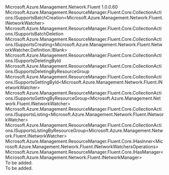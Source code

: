 <Type Name="INetworkWatchers" FullName="Microsoft.Azure.Management.Network.Fluent.INetworkWatchers">
  <TypeSignature Language="C#" Value="public interface INetworkWatchers : Microsoft.Azure.Management.ResourceManager.Fluent.Core.CollectionActions.ISupportsBatchCreation&lt;Microsoft.Azure.Management.Network.Fluent.INetworkWatcher&gt;, Microsoft.Azure.Management.ResourceManager.Fluent.Core.CollectionActions.ISupportsBatchDeletion, Microsoft.Azure.Management.ResourceManager.Fluent.Core.CollectionActions.ISupportsCreating&lt;Microsoft.Azure.Management.Network.Fluent.NetworkWatcher.Definition.IBlank&gt;, Microsoft.Azure.Management.ResourceManager.Fluent.Core.CollectionActions.ISupportsDeletingById, Microsoft.Azure.Management.ResourceManager.Fluent.Core.CollectionActions.ISupportsDeletingByResourceGroup, Microsoft.Azure.Management.ResourceManager.Fluent.Core.CollectionActions.ISupportsGettingById&lt;Microsoft.Azure.Management.Network.Fluent.INetworkWatcher&gt;, Microsoft.Azure.Management.ResourceManager.Fluent.Core.CollectionActions.ISupportsGettingByResourceGroup&lt;Microsoft.Azure.Management.Network.Fluent.INetworkWatcher&gt;, Microsoft.Azure.Management.ResourceManager.Fluent.Core.CollectionActions.ISupportsListing&lt;Microsoft.Azure.Management.Network.Fluent.INetworkWatcher&gt;, Microsoft.Azure.Management.ResourceManager.Fluent.Core.CollectionActions.ISupportsListingByResourceGroup&lt;Microsoft.Azure.Management.Network.Fluent.INetworkWatcher&gt;, Microsoft.Azure.Management.ResourceManager.Fluent.Core.IHasInner&lt;Microsoft.Azure.Management.Network.Fluent.INetworkWatchersOperations&gt;, Microsoft.Azure.Management.ResourceManager.Fluent.Core.IHasManager&lt;Microsoft.Azure.Management.Network.Fluent.INetworkManager&gt;" />
  <TypeSignature Language="ILAsm" Value=".class public interface auto ansi abstract INetworkWatchers implements class Microsoft.Azure.Management.ResourceManager.Fluent.Core.CollectionActions.ISupportsBatchCreation`1&lt;class Microsoft.Azure.Management.Network.Fluent.INetworkWatcher&gt;, class Microsoft.Azure.Management.ResourceManager.Fluent.Core.CollectionActions.ISupportsBatchDeletion, class Microsoft.Azure.Management.ResourceManager.Fluent.Core.CollectionActions.ISupportsCreating`1&lt;class Microsoft.Azure.Management.Network.Fluent.NetworkWatcher.Definition.IBlank&gt;, class Microsoft.Azure.Management.ResourceManager.Fluent.Core.CollectionActions.ISupportsDeletingById, class Microsoft.Azure.Management.ResourceManager.Fluent.Core.CollectionActions.ISupportsDeletingByResourceGroup, class Microsoft.Azure.Management.ResourceManager.Fluent.Core.CollectionActions.ISupportsGettingById`1&lt;class Microsoft.Azure.Management.Network.Fluent.INetworkWatcher&gt;, class Microsoft.Azure.Management.ResourceManager.Fluent.Core.CollectionActions.ISupportsGettingByResourceGroup`1&lt;class Microsoft.Azure.Management.Network.Fluent.INetworkWatcher&gt;, class Microsoft.Azure.Management.ResourceManager.Fluent.Core.CollectionActions.ISupportsListing`1&lt;class Microsoft.Azure.Management.Network.Fluent.INetworkWatcher&gt;, class Microsoft.Azure.Management.ResourceManager.Fluent.Core.CollectionActions.ISupportsListingByResourceGroup`1&lt;class Microsoft.Azure.Management.Network.Fluent.INetworkWatcher&gt;, class Microsoft.Azure.Management.ResourceManager.Fluent.Core.IBeta, class Microsoft.Azure.Management.ResourceManager.Fluent.Core.IHasInner`1&lt;class Microsoft.Azure.Management.Network.Fluent.INetworkWatchersOperations&gt;, class Microsoft.Azure.Management.ResourceManager.Fluent.Core.IHasManager`1&lt;class Microsoft.Azure.Management.Network.Fluent.INetworkManager&gt;" />
  <TypeSignature Language="DocId" Value="T:Microsoft.Azure.Management.Network.Fluent.INetworkWatchers" />
  <TypeSignature Language="VB.NET" Value="Public Interface INetworkWatchers&#xA;Implements IHasInner(Of INetworkWatchersOperations), IHasManager(Of INetworkManager), ISupportsBatchCreation(Of INetworkWatcher), ISupportsBatchDeletion, ISupportsCreating(Of IBlank), ISupportsDeletingById, ISupportsDeletingByResourceGroup, ISupportsGettingById(Of INetworkWatcher), ISupportsGettingByResourceGroup(Of INetworkWatcher), ISupportsListing(Of INetworkWatcher), ISupportsListingByResourceGroup(Of INetworkWatcher)" />
  <TypeSignature Language="F#" Value="type INetworkWatchers = interface&#xA;    interface IBeta&#xA;    interface ISupportsListing&lt;INetworkWatcher&gt;&#xA;    interface ISupportsCreating&lt;IBlank&gt;&#xA;    interface ISupportsDeletingById&#xA;    interface ISupportsListingByResourceGroup&lt;INetworkWatcher&gt;&#xA;    interface ISupportsGettingByResourceGroup&lt;INetworkWatcher&gt;&#xA;    interface ISupportsGettingById&lt;INetworkWatcher&gt;&#xA;    interface ISupportsDeletingByResourceGroup&#xA;    interface ISupportsBatchCreation&lt;INetworkWatcher&gt;&#xA;    interface ISupportsBatchDeletion&#xA;    interface IHasManager&lt;INetworkManager&gt;&#xA;    interface IHasInner&lt;INetworkWatchersOperations&gt;" />
  <AssemblyInfo>
    <AssemblyName>Microsoft.Azure.Management.Network.Fluent</AssemblyName>
    <AssemblyVersion>1.0.0.60</AssemblyVersion>
  </AssemblyInfo>
  <Interfaces>
    <Interface>
      <InterfaceName>Microsoft.Azure.Management.ResourceManager.Fluent.Core.CollectionActions.ISupportsBatchCreation&lt;Microsoft.Azure.Management.Network.Fluent.INetworkWatcher&gt;</InterfaceName>
    </Interface>
    <Interface>
      <InterfaceName>Microsoft.Azure.Management.ResourceManager.Fluent.Core.CollectionActions.ISupportsBatchDeletion</InterfaceName>
    </Interface>
    <Interface>
      <InterfaceName>Microsoft.Azure.Management.ResourceManager.Fluent.Core.CollectionActions.ISupportsCreating&lt;Microsoft.Azure.Management.Network.Fluent.NetworkWatcher.Definition.IBlank&gt;</InterfaceName>
    </Interface>
    <Interface>
      <InterfaceName>Microsoft.Azure.Management.ResourceManager.Fluent.Core.CollectionActions.ISupportsDeletingById</InterfaceName>
    </Interface>
    <Interface>
      <InterfaceName>Microsoft.Azure.Management.ResourceManager.Fluent.Core.CollectionActions.ISupportsDeletingByResourceGroup</InterfaceName>
    </Interface>
    <Interface>
      <InterfaceName>Microsoft.Azure.Management.ResourceManager.Fluent.Core.CollectionActions.ISupportsGettingById&lt;Microsoft.Azure.Management.Network.Fluent.INetworkWatcher&gt;</InterfaceName>
    </Interface>
    <Interface>
      <InterfaceName>Microsoft.Azure.Management.ResourceManager.Fluent.Core.CollectionActions.ISupportsGettingByResourceGroup&lt;Microsoft.Azure.Management.Network.Fluent.INetworkWatcher&gt;</InterfaceName>
    </Interface>
    <Interface>
      <InterfaceName>Microsoft.Azure.Management.ResourceManager.Fluent.Core.CollectionActions.ISupportsListing&lt;Microsoft.Azure.Management.Network.Fluent.INetworkWatcher&gt;</InterfaceName>
    </Interface>
    <Interface>
      <InterfaceName>Microsoft.Azure.Management.ResourceManager.Fluent.Core.CollectionActions.ISupportsListingByResourceGroup&lt;Microsoft.Azure.Management.Network.Fluent.INetworkWatcher&gt;</InterfaceName>
    </Interface>
    <Interface>
      <InterfaceName>Microsoft.Azure.Management.ResourceManager.Fluent.Core.IHasInner&lt;Microsoft.Azure.Management.Network.Fluent.INetworkWatchersOperations&gt;</InterfaceName>
    </Interface>
    <Interface>
      <InterfaceName>Microsoft.Azure.Management.ResourceManager.Fluent.Core.IHasManager&lt;Microsoft.Azure.Management.Network.Fluent.INetworkManager&gt;</InterfaceName>
    </Interface>
  </Interfaces>
  <Docs>
    <summary>To be added.</summary>
    <remarks>To be added.</remarks>
  </Docs>
  <Members />
</Type>